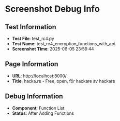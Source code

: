# Screenshot Debug Info

## Test Information

- **Test File**: test_rc4.py
- **Test Name**: test_rc4_encryption_functions_with_api
- **Screenshot Time**: 2025-06-05 23:59:44

## Page Information

- **URL**: http://localhost:8000/
- **Title**: hacka.re - Free, open, för hackare av hackare

## Debug Information

- **Component**: Function List
- **Status**: After Adding Functions

